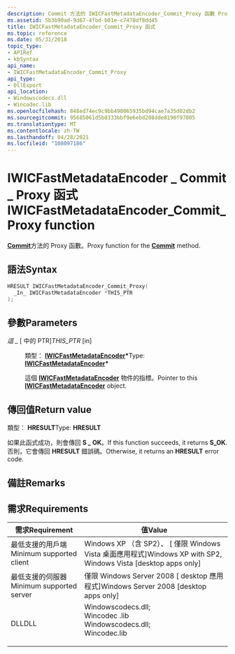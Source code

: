 ```yaml
---
description: Commit 方法的 IWICFastMetadataEncoder_Commit_Proxy 函數 Proxy 函式。
ms.assetid: 5b3b90ad-9d67-4fbd-b01e-c7478df8dd45
title: IWICFastMetadataEncoder_Commit_Proxy 函式
ms.topic: reference
ms.date: 05/31/2018
topic_type:
- APIRef
- kbSyntax
api_name:
- IWICFastMetadataEncoder_Commit_Proxy
api_type:
- DllExport
api_location:
- Windowscodecs.dll
- Wincodec.lib
ms.openlocfilehash: 848ed74ec9c9bb490065935bd94cae7a35d02db2
ms.sourcegitcommit: 95685061d5b0333bbf9e6ebd208dde8190f97005
ms.translationtype: MT
ms.contentlocale: zh-TW
ms.lasthandoff: 04/28/2021
ms.locfileid: "108097186"
---
```

# <a name="iwicfastmetadataencoder_commit_proxy-function"></a><span data-ttu-id="fbea2-103">IWICFastMetadataEncoder \_ Commit \_ Proxy 函式</span><span class="sxs-lookup"><span data-stu-id="fbea2-103">IWICFastMetadataEncoder\_Commit\_Proxy function</span></span>

<span data-ttu-id="fbea2-104">[**Commit**](/windows/desktop/api/Wincodec/nf-wincodec-iwicfastmetadataencoder-commit)方法的 Proxy 函數。</span><span class="sxs-lookup"><span data-stu-id="fbea2-104">Proxy function for the [**Commit**](/windows/desktop/api/Wincodec/nf-wincodec-iwicfastmetadataencoder-commit) method.</span></span>

## <a name="syntax"></a><span data-ttu-id="fbea2-105">語法</span><span class="sxs-lookup"><span data-stu-id="fbea2-105">Syntax</span></span>


```C++
HRESULT IWICFastMetadataEncoder_Commit_Proxy(
  _In_ IWICFastMetadataEncoder *THIS_PTR
);
```



## <a name="parameters"></a><span data-ttu-id="fbea2-106">參數</span><span class="sxs-lookup"><span data-stu-id="fbea2-106">Parameters</span></span>

<dl> <dt>

<span data-ttu-id="fbea2-107">*這 \_* \[ 中的 PTR\]</span><span class="sxs-lookup"><span data-stu-id="fbea2-107">*THIS\_PTR* \[in\]</span></span>
</dt> <dd>

<span data-ttu-id="fbea2-108">類型： **[ **IWICFastMetadataEncoder**](/windows/desktop/api/Wincodec/nn-wincodec-iwicfastmetadataencoder)\***</span><span class="sxs-lookup"><span data-stu-id="fbea2-108">Type: **[**IWICFastMetadataEncoder**](/windows/desktop/api/Wincodec/nn-wincodec-iwicfastmetadataencoder)\***</span></span>

<span data-ttu-id="fbea2-109">這個 [**IWICFastMetadataEncoder**](/windows/desktop/api/Wincodec/nn-wincodec-iwicfastmetadataencoder) 物件的指標。</span><span class="sxs-lookup"><span data-stu-id="fbea2-109">Pointer to this [**IWICFastMetadataEncoder**](/windows/desktop/api/Wincodec/nn-wincodec-iwicfastmetadataencoder) object.</span></span>

</dd> </dl>

## <a name="return-value"></a><span data-ttu-id="fbea2-110">傳回值</span><span class="sxs-lookup"><span data-stu-id="fbea2-110">Return value</span></span>

<span data-ttu-id="fbea2-111">類型： **HRESULT**</span><span class="sxs-lookup"><span data-stu-id="fbea2-111">Type: **HRESULT**</span></span>

<span data-ttu-id="fbea2-112">如果此函式成功，則會傳回 **S \_ OK**。</span><span class="sxs-lookup"><span data-stu-id="fbea2-112">If this function succeeds, it returns **S\_OK**.</span></span> <span data-ttu-id="fbea2-113">否則，它會傳回 **HRESULT** 錯誤碼。</span><span class="sxs-lookup"><span data-stu-id="fbea2-113">Otherwise, it returns an **HRESULT** error code.</span></span>

## <a name="remarks"></a><span data-ttu-id="fbea2-114">備註</span><span class="sxs-lookup"><span data-stu-id="fbea2-114">Remarks</span></span>

## <a name="requirements"></a><span data-ttu-id="fbea2-115">需求</span><span class="sxs-lookup"><span data-stu-id="fbea2-115">Requirements</span></span>



| <span data-ttu-id="fbea2-116">需求</span><span class="sxs-lookup"><span data-stu-id="fbea2-116">Requirement</span></span> | <span data-ttu-id="fbea2-117">值</span><span class="sxs-lookup"><span data-stu-id="fbea2-117">Value</span></span> |
|-------------------------------------|------------------------------------------------------------------------------------------------------------------------------------------------------------------|
| <span data-ttu-id="fbea2-118">最低支援的用戶端</span><span class="sxs-lookup"><span data-stu-id="fbea2-118">Minimum supported client</span></span><br/> | <span data-ttu-id="fbea2-119">Windows XP （含 SP2）、 \[ 僅限 Windows Vista 桌面應用程式\]</span><span class="sxs-lookup"><span data-stu-id="fbea2-119">Windows XP with SP2, Windows Vista \[desktop apps only\]</span></span><br/>                                                                                              |
| <span data-ttu-id="fbea2-120">最低支援的伺服器</span><span class="sxs-lookup"><span data-stu-id="fbea2-120">Minimum supported server</span></span><br/> | <span data-ttu-id="fbea2-121">僅限 Windows Server 2008 \[ desktop 應用程式\]</span><span class="sxs-lookup"><span data-stu-id="fbea2-121">Windows Server 2008 \[desktop apps only\]</span></span><br/>                                                                                                             |
| <span data-ttu-id="fbea2-122">DLL</span><span class="sxs-lookup"><span data-stu-id="fbea2-122">DLL</span></span><br/>                      | <dl> <span data-ttu-id="fbea2-123"><dt>Windowscodecs.dll;</dt><dt>Wincodec .lib</dt></span><span class="sxs-lookup"><span data-stu-id="fbea2-123"><dt>Windowscodecs.dll; </dt> <dt>Wincodec.lib</dt></span></span> </dl> |



 

 




